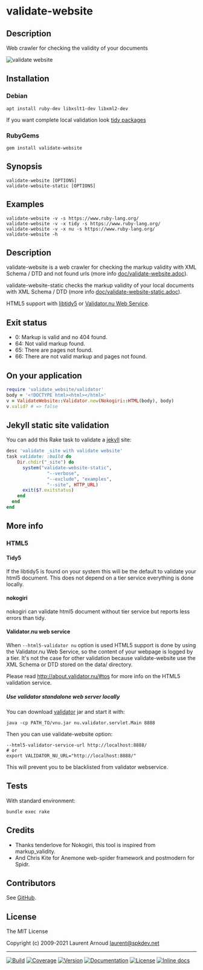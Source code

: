# validate-website

## Description

Web crawler for checking the validity of your documents

![validate website](https://raw.github.com/spk/validate-website/master/validate-website.png)

## Installation

### Debian

```
apt install ruby-dev libxslt1-dev libxml2-dev
```

If you want complete local validation look [tidy
packages](https://binaries.html-tidy.org/)

### RubyGems

```
gem install validate-website
```

## Synopsis

```
validate-website [OPTIONS]
validate-website-static [OPTIONS]
```

## Examples

```
validate-website -v -s https://www.ruby-lang.org/
validate-website -v -x tidy -s https://www.ruby-lang.org/
validate-website -v -x nu -s https://www.ruby-lang.org/
validate-website -h
```

## Description

validate-website is a web crawler for checking the markup validity with XML
Schema / DTD and not found urls (more info [doc/validate-website.adoc](https://github.com/spk/validate-website/blob/master/doc/validate-website.adoc)).

validate-website-static checks the markup validity of your local documents with
XML Schema / DTD (more info [doc/validate-website-static.adoc](https://github.com/spk/validate-website/blob/master/doc/validate-website-static.adoc)).

HTML5 support with [libtidy5](http://www.html-tidy.org/) or [Validator.nu Web
Service](https://checker.html5.org/).

## Exit status

* 0: Markup is valid and no 404 found.
* 64: Not valid markup found.
* 65: There are pages not found.
* 66: There are not valid markup and pages not found.

## On your application

``` ruby
require 'validate_website/validator'
body = '<!DOCTYPE html><html></html>'
v = ValidateWebsite::Validator.new(Nokogiri::HTML(body), body)
v.valid? # => false
```

## Jekyll static site validation

You can add this Rake task to validate a
[jekyll](https://github.com/jekyll/jekyll) site:

``` ruby
desc 'validate _site with validate website'
task validate: :build do
    Dir.chdir("_site") do
      system("validate-website-static",
               "--verbose",
               "--exclude", "examples",
               "--site", HTTP_URL)
      exit($?.exitstatus)
    end
  end
end
```

## More info

### HTML5

#### Tidy5

If the libtidy5 is found on your system this will be the default to validate
your html5 document. This does not depend on a tier service everything is done
locally.

#### nokogiri

nokogiri can validate html5 document without tier service but reports less
errors than tidy.

#### Validator.nu web service

When `--html5-validator nu` option is used HTML5 support is done by using the
Validator.nu Web Service, so the content of your webpage is logged by a tier.
It's not the case for other validation because validate-website use the XML
Schema or DTD stored on the data/ directory.

Please read <http://about.validator.nu/#tos> for more info on the HTML5
validation service.

##### Use validator standalone web server locally

You can download [validator](https://github.com/validator/validator) jar and
start it with:

```
java -cp PATH_TO/vnu.jar nu.validator.servlet.Main 8888
```

Then you can use validate-website option:

```
--html5-validator-service-url http://localhost:8888/
# or
export VALIDATOR_NU_URL="http://localhost:8888/"
```

This will prevent you to be blacklisted from validator webservice.

## Tests

With standard environment:

```
bundle exec rake
```

## Credits

* Thanks tenderlove for Nokogiri, this tool is inspired from markup_validity.
* And Chris Kite for Anemone web-spider framework and postmodern for Spidr.

## Contributors

See [GitHub](https://github.com/spk/validate-website/graphs/contributors).

## License

The MIT License

Copyright (c) 2009-2021 Laurent Arnoud <laurent@spkdev.net>

---
[![Build](https://img.shields.io/gitlab/pipeline/spkdev/validate-website/master)](https://gitlab.com/spkdev/validate-website/-/commits/master)
[![Coverage](https://gitlab.com/spkdev/validate-website/badges/master/coverage.svg)](https://gitlab.com/spkdev/validate-website/-/commits/master)
[![Version](https://img.shields.io/gem/v/validate-website.svg)](https://rubygems.org/gems/validate-website)
[![Documentation](https://img.shields.io/badge/doc-rubydoc-blue.svg)](http://www.rubydoc.info/gems/validate-website)
[![License](https://img.shields.io/badge/license-MIT-blue.svg)](http://opensource.org/licenses/MIT "MIT")
[![Inline docs](https://inch-ci.org/github/spk/validate-website.svg?branch=master)](http://inch-ci.org/github/spk/validate-website)
